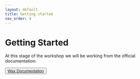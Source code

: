 ```yaml
---
layout: default
title: Getting started
nav_order: 4
---
```

# Getting Started

At this stage of the workshop we will be working from the official documentation:

<button><a href="https://minicomp.github.io/wiki/wax/">Wax Documentation</a></button>
